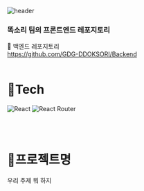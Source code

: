 ![header](https://capsule-render.vercel.app/api?type=venom&color=0:9DB49B,100:ffffff&height=300&section=header&text=Bucket%20Note&fontSize=80&desc=한%20해%20목표를%20세우고%20친구들과%20성공을%20예측하세요!&descAlignY=75&fontColor=3A6337)
<br>
### 똑소리 팀의 프론트엔드 레포지토리
🎈 백엔드 레포지토리<br>
https://github.com/GDG-DDOKSORI/Backend
<br><br>

# 🎨Tech
![React](https://img.shields.io/badge/react-%2320232a.svg?style=for-the-badge&logo=react&logoColor=%2361DAFB)
![React Router](https://img.shields.io/badge/React_Router-596073?style=for-the-badge&logo=react-router&logoColor=white)

<br><br>
# 🐥프로젝트명
우리 주제 뭐 하지
